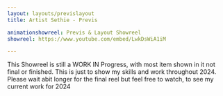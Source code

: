 ```yaml
---
layout: layouts/previslayout
title: Artist Sethie - Previs

animationshowreel: Previs & Layout Showreel 
showreel: https://www.youtube.com/embed/LwkDsWiA1iM

---
```

This Showreel is still a WORK IN Progress, with most item shown in it not final or finished. This is just to show my skills and work throughout 2024. Please wait abit longer for the final reel but feel free to watch, to see my current work for 2024 
